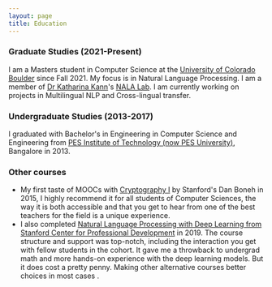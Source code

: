 ```yaml
---
layout: page
title: Education
---
```

### Graduate Studies (2021-Present)
  I am a Masters student in Computer Science at the [University of Colorado Boulder](https://www.colorado.edu/cs/) since Fall 2021. My focus is in Natural Language Processing. I am a member of [Dr Katharina Kann](https://kelina.github.io/)'s [NALA Lab](https://nala-cub.github.io/). I am currently working on projects in Multilingual NLP and Cross-lingual transfer.


### Undergraduate Studies (2013-2017)
  I graduated with Bachelor's in Engineering in Computer Science and Engineering from [PES Institute of Technology (now PES University)](https://www.pes.edu/), Bangalore in 2013.


### Other courses
  * My first taste of MOOCs with [Cryptography I](https://www.coursera.org/learn/crypto) by Stanford's Dan Boneh in 2015, I highly recommend it for all students of Computer Sciences, the way it is both accessible and that you get to hear from one of the best teachers for the field is a unique experience.
  * I also completed [Natural Language Processing with Deep Learning from Stanford Center for Professional Development](https://online.stanford.edu/courses/cs224n-natural-language-processing-deep-learning?courseId=11754&method=load) in 2019. The course structure and support was top-notch, including the interaction you get with fellow students in the cohort. It gave me a throwback to undergrad math and more hands-on experience with the deep learning models. But it does cost a pretty penny. Making other alternative courses better choices in most cases .   

